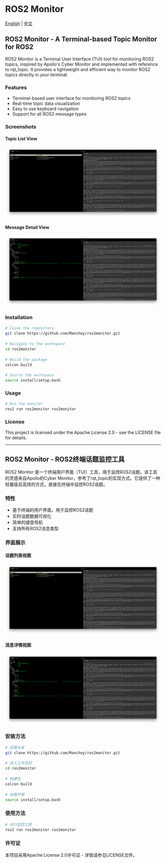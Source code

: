 # ROS2 Monitor

[English](#english) | [中文](#chinese)

<a name="english"></a>
## ROS2 Monitor - A Terminal-based Topic Monitor for ROS2

ROS2 Monitor is a Terminal User Interface (TUI) tool for monitoring ROS2 topics, inspired by Apollo's Cyber Monitor and implemented with reference to rqt_topic. It provides a lightweight and efficient way to monitor ROS2 topics directly in your terminal.

### Features

- Terminal-based user interface for monitoring ROS2 topics
- Real-time topic data visualization
- Easy to use keyboard navigation
- Support for all ROS2 message types

### Screenshots

#### Topic List View
![Topic List View](docs/images/topic_view.png)

#### Message Detail View
![Message Detail View](docs/images/message_view.png)

### Installation

```bash
# Clone the repository
git clone https://github.com/Manchey/ros2monitor.git

# Navigate to the workspace
cd ros2monitor

# Build the package
colcon build

# Source the workspace
source install/setup.bash
```

### Usage

```bash
# Run the monitor
ros2 run ros2monitor ros2monitor
```

### License

This project is licensed under the Apache License 2.0 - see the LICENSE file for details.

---

<a name="chinese"></a>
## ROS2 Monitor - ROS2终端话题监控工具

ROS2 Monitor 是一个终端用户界面（TUI）工具，用于监控ROS2话题。该工具的灵感来自Apollo的Cyber Monitor，参考了rqt_topic的实现方式。它提供了一种轻量级且高效的方式，直接在终端中监控ROS2话题。

### 特性

- 基于终端的用户界面，用于监控ROS2话题
- 实时话题数据可视化
- 简单的键盘导航
- 支持所有ROS2消息类型

### 界面展示

#### 话题列表视图
![话题列表视图](docs/images/topic_view.png)

#### 消息详情视图
![消息详情视图](docs/images/message_view.png)

### 安装方法

```bash
# 克隆仓库
git clone https://github.com/Manchey/ros2monitor.git

# 进入工作空间
cd ros2monitor

# 构建包
colcon build

# 加载环境
source install/setup.bash
```

### 使用方法

```bash
# 运行监控工具
ros2 run ros2monitor ros2monitor
```

### 许可证

本项目采用Apache License 2.0许可证 - 详情请参见LICENSE文件。 
